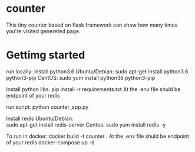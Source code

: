 # counter

This tiny counter based on flask framework can show how many times you're visited genereted page. 

# Gettimg started 

run locally:
install python3.6
Ubuntu/Debian: 
sudo apt-get install python3.6 python3-pip
CentOS:
sudo yum install python36 python3-pip

Install python libs. 
pip install -r requirements.txt
At the .env file shuld be endpoint of your redis

run script:
python counter_app.py

Install redis
Ubuntu/Debian:  
sudo apt-get install redis-server
Centos: 
sudo yum install redis -y


To run in docker:
docker build -t counter .
At the .env file shuld be endpoint of your redis
docker-compose up -d
